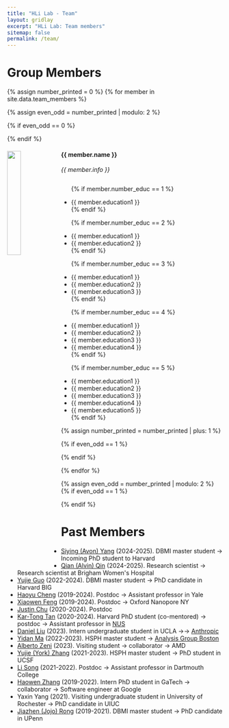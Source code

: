 ```yaml
---
title: "HLi Lab - Team"
layout: gridlay
excerpt: "HLi Lab: Team members"
sitemap: false
permalink: /team/
---
```


# Group Members


{% assign number_printed = 0 %}
{% for member in site.data.team_members %}

{% assign even_odd = number_printed | modulo: 2 %}

{% if even_odd == 0 %}
<div class="row">
{% endif %}

<div class="col-sm-6 clearfix">
  <img src="{{ site.url }}{{ site.baseurl }}/images/teampic/{{ member.photo }}" class="img-responsive" width="25%" style="float: left" />
  <h4>{{ member.name }}</h4>
  <i>{{ member.info }}</i>
  <ul style="overflow: hidden">

  {% if member.number_educ == 1 %}
  <li> {{ member.education1 }} </li>
  {% endif %}

  {% if member.number_educ == 2 %}
  <li> {{ member.education1 }} </li>
  <li> {{ member.education2 }} </li>
  {% endif %}

  {% if member.number_educ == 3 %}
  <li> {{ member.education1 }} </li>
  <li> {{ member.education2 }} </li>
  <li> {{ member.education3 }} </li>
  {% endif %}

  {% if member.number_educ == 4 %}
  <li> {{ member.education1 }} </li>
  <li> {{ member.education2 }} </li>
  <li> {{ member.education3 }} </li>
  <li> {{ member.education4 }} </li>
  {% endif %}

  {% if member.number_educ == 5 %}
  <li> {{ member.education1 }} </li>
  <li> {{ member.education2 }} </li>
  <li> {{ member.education3 }} </li>
  <li> {{ member.education4 }} </li>
  <li> {{ member.education5 }} </li>
  {% endif %}

  </ul>
</div>

{% assign number_printed = number_printed | plus: 1 %}

{% if even_odd == 1 %}
</div>
{% endif %}

{% endfor %}

{% assign even_odd = number_printed | modulo: 2 %}
{% if even_odd == 1 %}
</div>
{% endif %}

<br/>

# Past Members

* [Siying (Avon) Yang](https://www.linkedin.com/in/avon-yang-347096291/) (2024-2025). DBMI master student &#8594; Incoming PhD student to Harvard
* [Qian (Alvin) Qin](https://www.linkedin.com/in/qinqian/) (2024-2025). Research scientist &#8594; Research scientist at Brigham Women's Hospital
* [Yujie Guo](https://www.linkedin.com/in/yujie-guo-9949841a2/) (2022-2024). DBMI master student &#8594; PhD candidate in Harvard BIG
* [Haoyu Cheng](https://medicine.yale.edu/biomedical-informatics-data-science/profile/haoyu-cheng/) (2019-2024). Postdoc &#8594; Assistant professor in Yale
* [Xiaowen Feng](https://www.linkedin.com/in/fca16af3/) (2019-2024). Postdoc &#8594; Oxford Nanopore NY
* [Justin Chu](https://www.linkedin.com/in/justin-chu-84685652/) (2020-2024). Postdoc
* [Kar-Tong Tan](https://www.linkedin.com/in/kar-tong-tan-b843aa1b8/) (2020-2024). Harvard PhD student (co-mentored) &#8594; postdoc &#8594; Assistant professor in [NUS](https://nus.edu.sg/)
* [Daniel Liu](https://liudaniel.com/) (2023). Intern undergraduate student in UCLA &#8594;&#8594; [Anthropic](https://www.anthropic.com/)
* [Yidan Ma](https://www.linkedin.com/in/yidanma-51/) (2022-2023). HSPH master student &#8594; [Analysis Group Boston](https://www.analysisgroup.com/about/locations/boston/)
* [Alberto Zeni](https://www.linkedin.com/in/alberto-zeni/) (2023). Visiting student &#8594; collaborator &#8594; AMD
* [Yujie (York) Zhang](https://www.linkedin.com/in/yujie-zhang-5a0633152/) (2021-2023). HSPH master student &#8594; PhD student in UCSF
* [Li Song](https://www.linkedin.com/in/li-song-81201329) (2021-2022). Postdoc &#8594; Assistant professor in Dartmouth College
* [Haowen Zhang](https://zhanghaowen.com/) (2019-2022). Intern PhD student in GaTech &#8594; collaborator &#8594; Software engineer at Google
* Yaxin Yang (2021). Visiting undergraduate student in University of Rochester &#8594; PhD candidate in UIUC
* [Jiazhen (Jojo) Rong](https://www.linkedin.com/in/jiazhen-jojo-rong-3ab8b610b/) (2019-2021). DBMI master student &#8594; PhD candidate in UPenn
